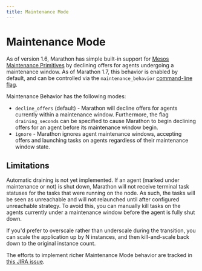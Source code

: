 ```yaml
---
title: Maintenance Mode
---
```


# Maintenance Mode

As of version 1.6, Marathon has simple built-in support for [Mesos Maintenance Primitives](http://mesos.apache.org/documentation/latest/maintenance/) by declining offers for agents undergoing a maintenance window. As of Marathon 1.7, this behavior is enabled by default, and can be controlled via the `maintenance_behavior` [command-line flag](./command-line-flags.html).

Maintenance Behavior has the following modes:

- `decline_offers` (default) - Marathon will decline offers for agents currently within a maintenance window. Furthermore, the flag `draining_seconds` can be specified to cause Marathon to begin declining offers for an agent before its maintenance window begin.
- `ignore` - Marathon ignores agent maintenance windows, accepting offers and launching tasks on agents regardless of their maintenance window state.

## Limitations

Automatic draining is not yet implemented. If an agent (marked under maintenance or not) is shut down, Marathon will not receive terminal task statuses for the tasks that were running on the node. As such, the tasks will be seen as unreachable and will not relaunched until after configured unreachable strategy. To avoid this, you can manually kill tasks on the agents currently under a maintenance window before the agent is fully shut down.

If you'd prefer to overscale rather than underscale during the transition, you can scale the application up by N instances, and then kill-and-scale back down to the original instance count.

The efforts to implement richer Maintenance Mode behavior are tracked in [this JIRA issue](https://jira.mesosphere.com/browse/MARATHON-3216).
